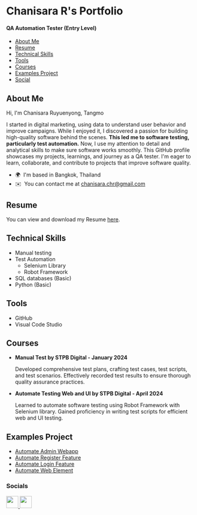 # Chanisara R's Portfolio
#### QA Automation Tester (Entry Level)

 - [About Me](https://github.com/Chanisara-chr#about-me)
 - [Resume](https://github.com/Chanisara-chr#resume)
 - [Technical Skills](https://github.com/Chanisara-chr#technical-skills)
 - [Tools](https://github.com/Chanisara-chr#tools)
 - [Courses](https://github.com/Chanisara-chr#courses)
 - [Examples Project](https://github.com/Chanisara-chr#examples-project)
 - [Social](https://github.com/Chanisara-chr#socials)

## About Me

Hi, I'm Chanisara Ruyuenyong, Tangmo


I started in digital marketing, using data to understand user behavior and improve campaigns. While I enjoyed it, I discovered a passion for building high-quality software behind the scenes. **This led me to software testing, particularly test automation.** Now, I use my attention to detail and analytical skills to make sure software works smoothly. This GitHub profile showcases my projects, learnings, and journey as a QA tester. I'm eager to learn, collaborate, and contribute to projects that improve software quality.

* 🌍  I'm based in Bangkok, Thailand
* ✉️  You can contact me at [chanisara.chr@gmail.com](mailto:chanisara.chr@gmail.com)

## Resume

You can view and download my Resume [here](https://drive.google.com/file/d/10XCXGTQuZjBTh8d3QxIkVG-o3lTMbDqy/view?usp=sharing).

## Technical Skills
- Manual testing
- Test Automation
	- Selenium Library
	- Robot Framework
- SQL databases (Basic)
- Python (Basic)

## Tools
- GitHub
- Visual Code Studio

## Courses
- **Manual Test by STPB Digital - January 2024**

	Developed comprehensive test plans, crafting test cases, test scripts, and test scenarios. Effectively recorded test results to ensure thorough quality assurance practices.

- **Automate Testing Web and UI by STPB Digital - April 2024**

	Learned to automate software testing using Robot Framework with Selenium library. Gained proficiency in writing test scripts for efficient web and UI testing.

## Examples Project

- [Automate Admin Webapp](https://github.com/Chanisara-chr/Automate-admin-webapp)
- [Automate Register Feature](https://github.com/Chanisara-chr/Automate-register-feature)
- [Automate Login Feature](https://github.com/Chanisara-chr/Automate-login-feature)
- [Automate Web Element](https://github.com/Chanisara-chr/Automate-web-element)

### Socials

<p align="left"> <a href="https://www.github.com/Chanisara-chr" target="_blank" rel="noreferrer"> <picture> <source media="(prefers-color-scheme: dark)" srcset="https://raw.githubusercontent.com/danielcranney/readme-generator/main/public/icons/socials/github-dark.svg" /> <source media="(prefers-color-scheme: light)" srcset="https://raw.githubusercontent.com/danielcranney/readme-generator/main/public/icons/socials/github.svg" /> <img src="https://raw.githubusercontent.com/danielcranney/readme-generator/main/public/icons/socials/github.svg" width="32" height="32" /> </picture> </a> <a href="https://www.linkedin.com/in/chanisara-cr" target="_blank" rel="noreferrer"> <picture> <source media="(prefers-color-scheme: dark)" srcset="https://raw.githubusercontent.com/danielcranney/readme-generator/main/public/icons/socials/linkedin-dark.svg" /> <source media="(prefers-color-scheme: light)" srcset="https://raw.githubusercontent.com/danielcranney/readme-generator/main/public/icons/socials/linkedin.svg" /> <img src="https://raw.githubusercontent.com/danielcranney/readme-generator/main/public/icons/socials/linkedin.svg" width="32" height="32" /> </picture> </a></p>
